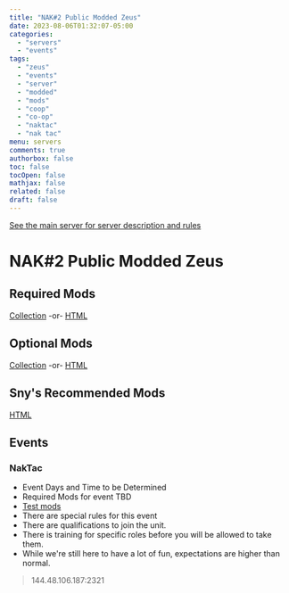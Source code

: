 ```yaml
---
title: "NAK#2 Public Modded Zeus"
date: 2023-08-06T01:32:07-05:00
categories:
  - "servers"
  - "events"
tags: 
  - "zeus"
  - "events"
  - "server"
  - "modded"
  - "mods"
  - "coop"
  - "co-op"
  - "naktac"
  - "nak tac"
menu: servers
comments: true
authorbox: false
toc: false
tocOpen: false
mathjax: false
related: false
draft: false
---
```

[See the main server for server description and rules](https://www.naksquad.net/servers/ourservers/)
<!-- more -->
# NAK#2 Public Modded Zeus
## Required Mods
[Collection](https://steamcommunity.com/sharedfiles/filedetails/?id=3006511687) -or- [HTML](/PRESETS/Nak_Unsung_Req.html)
## Optional Mods
[Collection](https://steamcommunity.com/sharedfiles/filedetails/?id=3006516384) -or- [HTML](/PRESETS/Nak_Unsung_Opt.html)
## Sny's Recommended Mods
[HTML](/PRESETS/Nak_Unsung_Sny.html)
## Events

### NakTac
- Event Days and Time to be Determined
- Required Mods for event TBD
- [Test mods](/PRESETS/Nak_Tac_Req.html)
- There are special rules for this event
- There are qualifications to join the unit.
- There is training for specific roles before you will be allowed to take them.
- While we're still here to have a lot of fun, expectations are higher than normal.

> 144.48.106.187:2321
